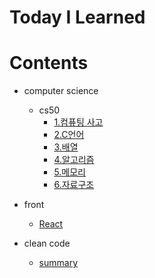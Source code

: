 # Today I Learned

# Contents
- computer science
  - cs50
    - [1.컴퓨팅 사고](https://github.com/dahye-han/TIL/blob/master/CS50/1.%20%EC%BB%B4%ED%93%A8%ED%8C%85%20%EC%82%AC%EA%B3%A0.md)
    - [2.C언어](https://github.com/dahye-han/TIL/blob/master/CS50/2.%20C%EC%96%B8%EC%96%B4.md)
    - [3.배열](https://github.com/dahye-han/TIL/blob/master/CS50/3.%EB%B0%B0%EC%97%B4.md)
    - [4.알고리즘](https://github.com/dahye-han/TIL/blob/master/CS50/4.%EC%95%8C%EA%B3%A0%EB%A6%AC%EC%A6%98.md)
    - [5.메모리](https://github.com/dahye-han/TIL/blob/master/CS50/5.%EB%A9%94%EB%AA%A8%EB%A6%AC.md)
    - [6.자료구조](https://github.com/dahye-han/TIL/blob/master/CS50/6.%EC%9E%90%EB%A3%8C%EA%B5%AC%EC%A1%B0.md)

- front
  - [React](https://github.com/dahye-han/TIL/blob/master/front/React.md)

- clean code
  - [summary](https://github.com/dahye-han/TIL/blob/master/CleanCode/summary.md)
